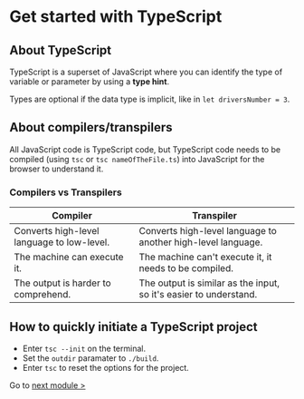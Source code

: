 # Get started with TypeScript

## About TypeScript

TypeScript is a superset of JavaScript where you can identify the type of variable or parameter by using a **type hint**.

Types are optional if the data type is implicit, like in `let driversNumber = 3`.

## About compilers/transpilers

All JavaScript code is TypeScript code, but TypeScript code needs to be compiled (using `tsc` or `tsc nameOfTheFile.ts`) into JavaScript for the browser to understand it.

### Compilers vs Transpilers

| Compiler | Transpiler |
|---|---|
|Converts high-level language to low-level. | Converts high-level language to another high-level language. |
| The machine can execute it. | The machine can't execute it, it needs to be compiled. |
| The output is harder to comprehend. | The output is similar as the input, so it's easier to understand. |

## How to quickly initiate a TypeScript project

- Enter `tsc --init` on the terminal.
- Set the `outdir` paramater to `./build`.
- Enter `tsc` to reset the options for the project.

Go to [next module >](../module%2002/module02.md)
